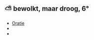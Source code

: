 ##  ⛅ bewolkt, maar droog, 6°
- [Oratie](https://u.pcloud.link/publink/show?code=XZObXLVZNpG48kKzh44ns1UAcDcfUYo5MiMy)
-
-
